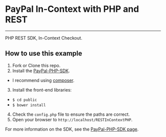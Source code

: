 # PayPal In-Context with PHP and REST

-------------------------------

PHP REST SDK, In-Context Checkout.

## How to use this example

1. Fork or Clone this repo.
2. Install the [PayPal-PHP-SDK](https://github.com/paypal/PayPal-PHP-SDK/wiki/Installation).
  * I recommend using [composer](https://github.com/paypal/PayPal-PHP-SDK/wiki/Installation-Composer).
3. Install the front-end libraries:
  * `$ cd public`
  * `$ bower install`
4. Check the `config.php` file to ensure the paths are correct.
5. Open your browser to `http://localhost/RESTInContextPHP`.

For more information on the SDK, see the [PayPal-PHP-SDK page](http://paypal.github.io/PayPal-PHP-SDK/).